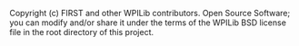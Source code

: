  Copyright (c) FIRST and other WPILib contributors.
 Open Source Software; you can modify and/or share it under the terms of
 the WPILib BSD license file in the root directory of this project.
